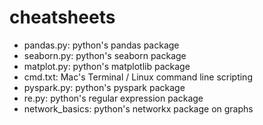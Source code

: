 # cheatsheets
  * pandas.py: python's pandas package
  * seaborn.py: python's seaborn package
  * matplot.py: python's matplotlib package
  * cmd.txt: Mac's Terminal / Linux command line scripting
  * pyspark.py: python's pyspark package
  * re.py: python's regular expression package
  * network_basics: python's networkx package on graphs

